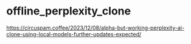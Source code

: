 offline_perplexity_clone
========================

https://circuspam.coffee/2023/12/08/alpha-but-working-perplexity-ai-clone-using-local-models-further-updates-expected/
